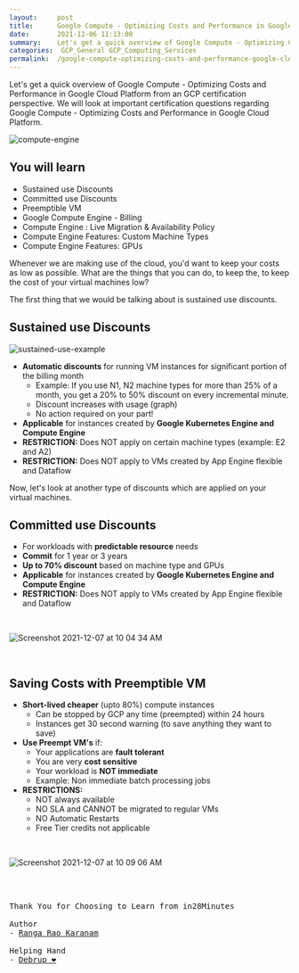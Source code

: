 ```yaml
---
layout:     post
title:      Google Compute - Optimizing Costs and Performance in Google Cloud Platform - GCP Certification Cheat Sheet
date:       2021-12-06 11:13:00
summary:    Let's get a quick overview of Google Compute - Optimizing Costs and Performance in Google Cloud Platform from an GCP certification perspective. We will look at important certification questions regarding Google Compute - Optimizing Costs and Performance in Google Cloud Platform.
categories:  GCP_General GCP_Computing_Services
permalink:  /google-compute-optimizing-costs-and-performance-google-cloud-platform
---
```

Let's get a quick overview of Google Compute - Optimizing Costs and Performance in Google Cloud Platform from an GCP certification perspective. We will look at important certification questions regarding Google Compute - Optimizing Costs and Performance in Google Cloud Platform.


![compute-engine](https://user-images.githubusercontent.com/57451228/144966798-ba7976a2-8a3d-4bc9-ae7b-b28925d8983e.png)


## You will learn
- Sustained use Discounts
- Committed use Discounts
- Preemptible VM
- Google Compute Engine - Billing
- Compute Engine : Live Migration & Availability Policy
- Compute Engine Features: Custom Machine Types
- Compute Engine Features: GPUs

Whenever we are making use of the cloud, you'd want to keep your costs as low as possible.
What are the things that you can do, to keep the, to keep the cost of your virtual machines low?

The first thing that we would be talking about is sustained use discounts. 

## Sustained use Discounts

![sustained-use-example](https://user-images.githubusercontent.com/57451228/144966514-ffac5688-c824-4401-8eb2-9dfad0052b7b.png)

- **Automatic discounts** for running VM instances for significant portion of the billing month
  - Example: If you use N1, N2 machine types for more than 25% of a month, you get a 20% to 50% discount on every incremental minute.
  - Discount increases with usage (graph)
  - No action required on your part!
- **Applicable** for instances created by **Google Kubernetes Engine and Compute Engine**
- **RESTRICTION:** Does NOT apply on certain machine types (example: E2 and A2)
- **RESTRICTION:** Does NOT apply to VMs created by App Engine flexible and Dataflow

Now, let's look at another type of discounts which are applied on your virtual machines.

## Committed use Discounts

- For workloads with **predictable resource** needs
- **Commit** for 1 year or 3 years
- **Up to 70% discount** based on machine type and GPUs
- **Applicable** for instances created by **Google Kubernetes Engine and Compute Engine**
- **RESTRICTION:** Does NOT apply to VMs created by App Engine flexible and Dataflow
<BR/>

![Screenshot 2021-12-07 at 10 04 34 AM](https://user-images.githubusercontent.com/57451228/144966979-264c071f-bfff-4a24-b5da-94cf734d3834.png)

<BR/>

## Saving Costs with Preemptible VM

- **Short-lived cheaper** (upto 80%) compute instances
  - Can be stopped by GCP any time (preempted) within 24 hours
  - Instances get 30 second warning (to save anything they want to save)
- **Use Preempt VM's** if:
  - Your applications are **fault tolerant**
  - You are very **cost sensitive**
  - Your workload is **NOT immediate**
  - Example: Non immediate batch processing jobs
- **RESTRICTIONS:**
  - NOT always available
  - NO SLA and CANNOT be migrated to regular VMs
  - NO Automatic Restarts
  - Free Tier credits not applicable

<BR/>

![Screenshot 2021-12-07 at 10 09 06 AM](https://user-images.githubusercontent.com/57451228/144967382-a96ee4cf-8a8a-458c-a852-9c87eaf0964e.png)



<BR/>
<BR/>

<pre>
Thank You for Choosing to Learn from in28Minutes

Author
- <a href="https://www.linkedin.com/in/rangakaranam/">Ranga Rao Karanam</a>

Helping Hand
- <a href="https://www.linkedin.com/in/debrup-365/">Debrup ❤️</a>
</pre>
